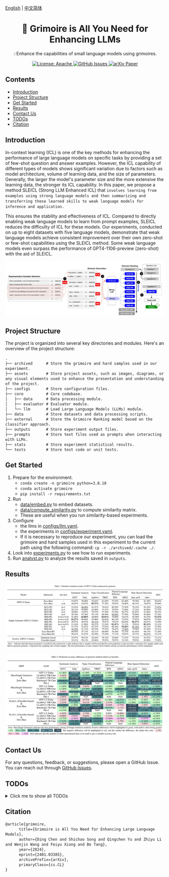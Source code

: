 [English](./README.md) | [中文简体](./README.zh_CN.md)


<h1 align="center">
    📖 Grimoire is All You Need for Enhancing LLMs
</h1>
<p align="center">💡Enhance the capabilities of small language models using grimoires.
<p align="center">
<a href="https://opensource.org/license/apache-2-0/">
    <img alt="License: Apache" src="https://img.shields.io/badge/License-Apache2.0-green.svg">
</a>
<a href="https://github.com/IAAR-Shanghai/Grimoire/issues">
    <img alt="GitHub Issues" src="https://img.shields.io/github/issues/IAAR-Shanghai/Grimoire?color=red">
</a>
<a href="https://arxiv.org/abs/2401.03385">
    <img alt="arXiv Paper" src="https://img.shields.io/badge/Paper-arXiv-blue.svg">
</a></p>

## Contents
- [Introduction](#introduction)
- [Project Structure](#project-structure)
- [Get Started](#get-started)
- [Results](#results)
- [Contact Us](#contact-us)
- [TODOs](#TODOs)
- [Citation](#citation)

## Introduction

In-context learning (ICL) is one of the key methods for enhancing the performance of large language models on specific tasks by providing a set of few-shot question and answer examples. However, the ICL capability of different types of models shows significant variation due to factors such as model architecture, volume of learning data, and the size of parameters. Generally, the larger the model's parameter size and the more extensive the learning data, the stronger its ICL capability. In this paper, we propose a method SLEICL (Strong LLM Enhanced ICL) that `involves learning from examples using strong language models and then summarizing and transferring these learned skills to weak language models for inference and application.` 

This ensures the stability and effectiveness of ICL. Compared to directly enabling weak language models to learn from prompt examples, SLEICL reduces the difficulty of ICL for these models. Our experiments, conducted on up to eight datasets with five language models, demonstrate that weak language models achieve consistent improvement over their own zero-shot or few-shot capabilities using the SLEICL method. Some weak language models even surpass the performance of GPT4-1106-preview (zero-shot) with the aid of SLEICL.

<p align="center"><img src="./assets/grim_framework.jpg" alt=""></p>

## Project Structure
The project is organized into several key directories and modules. Here's an overview of the project structure:
```
.
├── archived      # Store the grimoire and hard samples used in our experiment.
├── assets        # Store project assets, such as images, diagrams, or any visual elements used to enhance the presentation and understanding of the project.
├── configs       # Store configuration files.
├── core          # Core codebase.
│   ├── data      # Data processing module.
│   ├── evaluator # Evaluator module.
│   └── llm       # Load Large Language Models (LLMs) module.
├── data          # Store datasets and data processing scripts.
├── external      # Store the Grimoire Ranking model based on the classifier approach.
├── outputs       # Store experiment output files.
├── prompts       # Store text files used as prompts when interacting with LLMs.
├── stats         # Store experiment statistical results.
└── tests         # Store test code or unit tests.
```


## Get Started

1. Prepare for the environment.
   * `conda create -n grimoire python=3.8.18`
   * `conda activate grimoire`
   * `pip install -r requirements.txt`
2. Run
   * [data/embed.py](data/embed.py) to embed datasets.
   * [data/compute_similarity.py](data/compute_similarity.py) to compute similarity matrix.
   * These are useful when you run similarity-based experiments.
3. Configure
   * the llms in [configs/llm.yaml](configs/llm.yaml).
   * the experiments in [configs/experiment.yaml](configs/experiment.yaml).
   * If it is necessary to reproduce our experiment, you can load the grimoire and hard samples used in this experiment to the current path using the following command: `cp -r ./archived/.cache ./`.
4. Look into [experiments.py](experiments.py) to see how to run experiments.
5. Run [analyst.py](analyst.py) to analyze the results saved in `outputs`.

## Results
<p align="center"><img src="./assets/res_gpt-3.5-turbo.jpg" alt=""></p>
<p align="center"><img src="./assets/acc_diff_grim_to_baseline.jpg" alt=""></p>


## Contact Us

For any questions, feedback, or suggestions, please open a GitHub Issue. You can reach out through [GitHub Issues](https://github.com/IAAR-Shanghai/Grimoire/issues).

## TODOs

<details>
<summary>Click me to show all TODOs</summary>

- [ ] Write a unified setup.sh to implement automatic environment configuration and the implementation of embed.py and compute_similarity.py;
- [x] Provides a simple tutorial on deploying Vllm models;
- [x] Load large models directly from huggingface;
- [ ] Add configurable items in experiment.yaml;
- [ ] The experimental environment and code are packaged based on Docker, which is convenient for researchers to use and deploy quickly;

</details>

## Citation
```
@article{grimoire,
      title={Grimoire is All You Need for Enhancing Large Language Models}, 
      author={Ding Chen and Shichao Song and Qingchen Yu and Zhiyu Li and Wenjin Wang and Feiyu Xiong and Bo Tang},
      year={2024},
      eprint={2401.03385},
      archivePrefix={arXiv},
      primaryClass={cs.CL}
}
```
